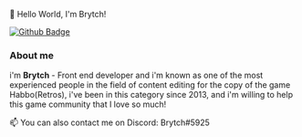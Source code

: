 👋 Hello World, I'm Brytch! 

[![Github Badge](https://img.shields.io/badge/-Github-000?style=flat-square&logo=Github&logoColor=white&link=https://github.com/xbrytch)](https://github.com/xbrytch)

### About me
i'm <b>Brytch</b> - Front end developer and i'm known as one of the most experienced people in the field of content editing for the copy of the game Habbo(Retros), i've been in this category since 2013, and i'm willing to help this game community that I love so much!

📫 You can also contact me on Discord: Brytch#5925
